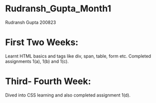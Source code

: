 # Rudransh_Gupta_Month1
Rudransh Gupta
200823
# First Two Weeks: 
Learnt HTML basics and tags like div, span, table, form etc. Completed assignments 1(a), 1(b) and 1(c).
# Third- Fourth Week: 
Dived into CSS learning and also completed assignment 1(d).
